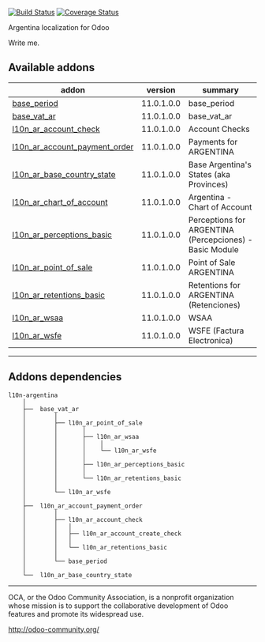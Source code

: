 [![Build Status](https://travis-ci.org/OCA/l10n-argentina.svg?branch=11.0)](https://travis-ci.org/OCA/l10n-argentina)
[![Coverage Status](https://coveralls.io/repos/OCA/l10n-argentina/badge.png?branch=11.0)](https://coveralls.io/r/OCA/l10n-argentina?branch=11.0)

Argentina localization for Odoo

Write me. 

[//]: # (addons)

Available addons                     
----------------
addon | version | summary            
--- | --- | ---                                                                                                                                       
[base_period](base_period/) | 11.0.1.0.0 | base_period
[base_vat_ar](base_vat_ar/) | 11.0.1.0.0 | base_vat_ar
[l10n_ar_account_check](l10n_ar_account_check/) | 11.0.1.0.0 | Account Checks
[l10n_ar_account_payment_order](l10n_ar_account_payment_order/) | 11.0.1.0.0 | Payments for ARGENTINA
[l10n_ar_base_country_state](l10n_ar_base_country_state/) | 11.0.1.0.0 | Base Argentina's States (aka Provinces)
[l10n_ar_chart_of_account](l10n_ar_chart_of_account/) | 11.0.1.0.0 | Argentina - Chart of Account
[l10n_ar_perceptions_basic](l10n_ar_perceptions_basic/) | 11.0.1.0.0 | Perceptions for ARGENTINA (Percepciones) - Basic Module
[l10n_ar_point_of_sale](l10n_ar_point_of_sale/) | 11.0.1.0.0 | Point of Sale ARGENTINA
[l10n_ar_retentions_basic](l10n_ar_retentions_basic/) | 11.0.1.0.0 | Retentions for ARGENTINA (Retenciones)
[l10n_ar_wsaa](l10n_ar_wsaa/) | 11.0.1.0.0 | WSAA
[l10n_ar_wsfe](l10n_ar_wsfe/) | 11.0.1.0.0 | WSFE (Factura Electronica)

[//]: # (end addons)

----

Addons dependencies
----------------
```
l10n-argentina
    │
    ├──  base_vat_ar
    │        │
    │        ├── l10n_ar_point_of_sale
    │        │       │
    │        │       ├── l10n_ar_wsaa
    │        │       │    │
    │        │       │    └── l10n_ar_wsfe
    │        │       │
    │        │       ├── l10n_ar_perceptions_basic
    │        │       │
    │        │       └── l10n_ar_retentions_basic
    │        │
    │        └── l10n_ar_wsfe
    │
    ├──  l10n_ar_account_payment_order
    │        │
    │        ├── l10n_ar_account_check
    │        │   │
    │        │   ├── l10n_ar_account_create_check
    │        │   │
    │        │   └── l10n_ar_retentions_basic
    │        │
    │        └── base_period
    │
    └──  l10n_ar_base_country_state
```
----

OCA, or the Odoo Community Association, is a nonprofit organization whose 
mission is to support the collaborative development of Odoo features and 
promote its widespread use.

http://odoo-community.org/

